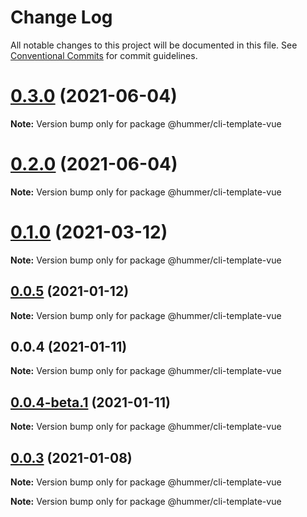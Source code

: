 # Change Log

All notable changes to this project will be documented in this file.
See [Conventional Commits](https://conventionalcommits.org) for commit guidelines.

# [0.3.0](https://github.com/hummer-home/hummer-cli-template/compare/v0.2.0...v0.3.0) (2021-06-04)

**Note:** Version bump only for package @hummer/cli-template-vue





# [0.2.0](https://github.com/hummer-home/hummer-cli-template/compare/v0.1.1...v0.2.0) (2021-06-04)

**Note:** Version bump only for package @hummer/cli-template-vue





# [0.1.0](https://github.com/hummer-home/hummer-cli-template/compare/v0.0.5...v0.1.0) (2021-03-12)

**Note:** Version bump only for package @hummer/cli-template-vue





## [0.0.5](https://github.com/hummer-home/hummer-cli-template/compare/v0.0.4...v0.0.5) (2021-01-12)

**Note:** Version bump only for package @hummer/cli-template-vue





## 0.0.4 (2021-01-11)

**Note:** Version bump only for package @hummer/cli-template-vue





## [0.0.4-beta.1](https://git.xiaojukeji.com/tenon/cli-template/compare/v0.0.4-beta.0...v0.0.4-beta.1) (2021-01-11)

**Note:** Version bump only for package @hummer/cli-template-vue





## [0.0.3](https://git.xiaojukeji.com/tenon/cli-template/compare/v0.9.1...v0.0.3) (2021-01-08)

**Note:** Version bump only for package @hummer/cli-template-vue







**Note:** Version bump only for package @hummer/cli-template-vue
